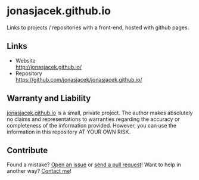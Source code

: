 # jonasjacek.github.io

Links to projects / repositories with a front-end, hosted with github pages.

## Links

* Website  
http://jonasjacek.github.io/
* Repository  
https://github.com/jonasjacek/jonasjacek.github.io/

## Warranty and Liability
[jonasjacek.github.io](https://github.com/jonasjacek/jonasjacek.github.io/) is a small, private project. The author makes absolutely no claims and representations to warranties regarding the accuracy or completeness of the information provided. However, you can use the information in this repository AT YOUR OWN RISK.

## Contribute

Found a mistake? [Open an issue](https://github.com/jonasjacek/jonasjacek.github.io/issues) or [send a pull request](https://github.com/jonasjacek/jonasjacek.github.io/pulls)! Want to help in another way? [Contact me](http://jonas.me/#contact)!
